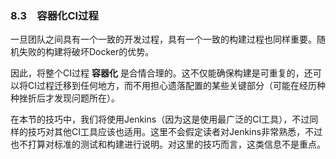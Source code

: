 ### 8.3　容器化CI过程

一旦团队之间具有一个一致的开发过程，具有一个一致的构建过程也同样重要。随机失败的构建将破坏Docker的优势。

因此，将整个CI过程 **容器化** 是合情合理的。这不仅能确保构建是可重复的，还可以将CI过程迁移到任何地方，而不用担心遗落配置的某些关键部分（可能在经历种种挫折后才发现问题所在）。

在本节的技巧中，我们将使用Jenkins（因为这是使用最广泛的CI工具），不过同样的技巧对其他CI工具应该也适用。这里不会假定读者对Jenkins非常熟悉，不过也不打算对标准的测试和构建进行说明。对这里的技巧而言，这类信息不是重点。


